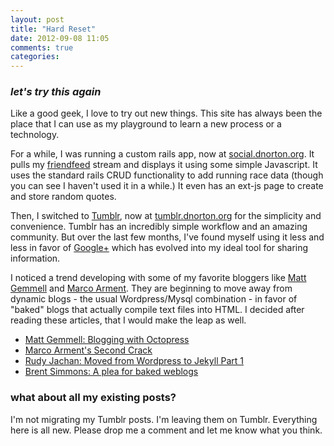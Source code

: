 ```yaml
---
layout: post
title: "Hard Reset"
date: 2012-09-08 11:05
comments: true
categories: 
---
```

### _let's try this again_

Like a good geek, I love to try out new things. This site has always been the place that I can use as my playground to learn a new process or a technology. 

For a while, I was running a custom rails app, now at [social.dnorton.org](http://social.dnorton.org). It pulls my [friendfeed](http://friendfeed.com/dnorton) stream and displays it using some simple Javascript. It uses the standard rails CRUD functionality to add running race data (though you can see I haven't used it in a while.) It even has an ext-js page to create and store random quotes. 

Then, I switched to [Tumblr](http://tumblr.com), now at [tumblr.dnorton.org](http://tumblr.dnorton.org) for the simplicity and convenience. Tumblr has an incredibly simple workflow and an amazing community. But over the last few months, I've found myself using it less and less in favor of [Google+](https://plus.google.com/100137691855191006154/posts) which has evolved into my ideal tool for sharing information.

I noticed a trend developing with some of my favorite bloggers like [Matt Gemmell](http://mattgemmell.com/) and [Marco Arment](http://marco.org). They are beginning to move away from dynamic blogs - the usual Wordpress/Mysql combination - in favor of "baked" blogs that actually compile text files into HTML. I decided after reading these articles, that I would make the leap as well.

* [Matt Gemmell: Blogging with Octopress](http://mattgemmell.com/2011/09/12/blogging-with-octopress/)
* [Marco Arment's Second Crack](http://www.marco.org/secondcrack)
* [Rudy Jachan: Moved from Wordpress to Jekyll Part 1](http://rudyjahchan.com/2012/08/14/moved-from-wordpress-to-jekyll-part-1/)
* [Brent Simmons: A plea for baked weblogs](http://inessential.com/2011/03/16/a_plea_for_baked_weblogs)



### what about all my existing posts?

I'm not migrating my Tumblr posts. I'm leaving them on Tumblr. Everything here is all new. Please drop me a comment and let me know what you think.

	




